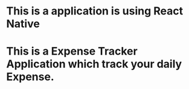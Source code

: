 # This is a application is using React Native
# This is a Expense Tracker Application which track your daily Expense.
